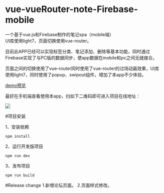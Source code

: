 # vue-vueRouter-note-Firebase-mobile


一个基于vue.js和Firebase制作的笔记spa（mobile端）<br/>
UI库使用light7，页面切换使用vue-router。 

目前此APP已经可以实现标签分类、笔记添加、删除等基本功能，同时通过Firebase实现了与PC版的数据同步，使app数据在mobile和pc之间无缝接合。 

页面之间的切换使用了vue-router同时使用了vue-router的过场动画效果，UI库使用light7，同时使用了popup、swipout组件，增加了本app不少体验。


[demo预览](http://geocld.github.io/demo/mobile-note/index.html)

最好在手机端查看使用本app，扫如下二维码即可进入项目在线地址： 

![](http://i.imgur.com/QR5O8PF.png)

#项目安装

1、安装依赖

	npm install

2、运行开发版项目

	npm run dev

3、发布项目

	npm run build
  
#Release change
	1.新增论坛页面。
	2.页面样式修改。
